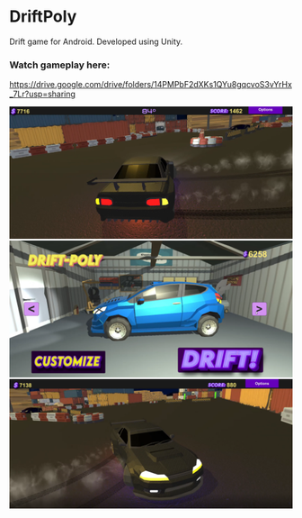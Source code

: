 # DriftPoly
Drift game for Android. Developed using Unity.
### Watch gameplay here:

https://drive.google.com/drive/folders/14PMPbF2dXKs1QYu8gqcvoS3vYrHx_7Lr?usp=sharing


![image](https://raw.githubusercontent.com/PolGs/DriftPoly/main/Captura%20de%20pantalla%202022-01-29%20192227.png)
![image](https://raw.githubusercontent.com/PolGs/DriftPoly/main/Captura%20de%20pantalla%202022-01-29%20192056.png)
![image](https://raw.githubusercontent.com/PolGs/DriftPoly/main/Captura%20de%20pantalla%202022-01-29%20192200.png)
